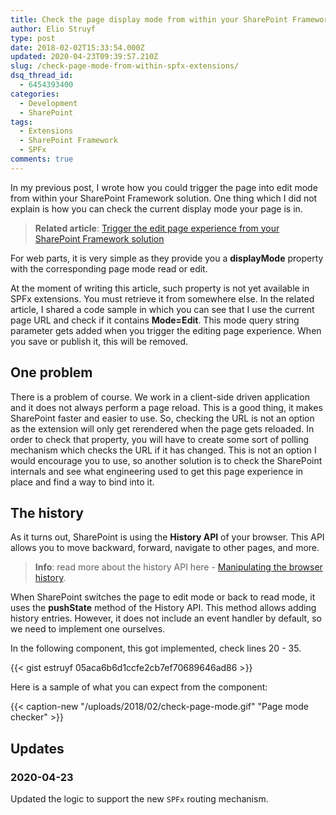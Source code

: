 ```yaml
---
title: Check the page display mode from within your SharePoint Framework extensions
author: Elio Struyf
type: post
date: 2018-02-02T15:33:54.000Z
updated: 2020-04-23T09:39:57.210Z
slug: /check-page-mode-from-within-spfx-extensions/
dsq_thread_id:
  - 6454393400
categories:
  - Development
  - SharePoint
tags:
  - Extensions
  - SharePoint Framework
  - SPFx
comments: true
---
```


In my previous post, I wrote how you could trigger the page into edit mode from within your SharePoint Framework solution. One thing which I did not explain is how you can check the current display mode your page is in.

> **Related article**: [Trigger the edit page experience from your SharePoint Framework solution](https://www.eliostruyf.com/trigger-the-edit-page-experience-from-your-sharepoint-framework-solution/)

For web parts, it is very simple as they provide you a **displayMode** property with the corresponding page mode read or edit.

At the moment of writing this article, such property is not yet available in SPFx extensions. You must retrieve it from somewhere else. In the related article, I shared a code sample in which you can see that I use the current page URL and check if it contains **Mode=Edit**. This mode query string parameter gets added when you trigger the editing page experience. When you save or publish it, this will be removed.

## One problem

There is a problem of course. We work in a client-side driven application and it does not always perform a page reload. This is a good thing, it makes SharePoint faster and easier to use. So, checking the URL is not an option as the extension will only get rerendered when the page gets reloaded. In order to check that property, you will have to create some sort of polling mechanism which checks the URL if it has changed. This is not an option I would encourage you to use, so another solution is to check the SharePoint internals and see what engineering used to get this page experience in place and find a way to bind into it.

## The history

As it turns out, SharePoint is using the **History API** of your browser. This API allows you to move backward, forward, navigate to other pages, and more.

> **Info**: read more about the history API here - [Manipulating the browser history](https://developer.mozilla.org/en-US/docs/Web/API/History_API).

When SharePoint switches the page to edit mode or back to read mode, it uses the **pushState** method of the History API. This method allows adding history entries. However, it does not include an event handler by default, so we need to implement one ourselves.

In the following component, this got implemented, check lines 20 - 35.

{{< gist estruyf 05aca6b6d1ccfe2cb7ef70689646ad86 >}}

Here is a sample of what you can expect from the component:

{{< caption-new "/uploads/2018/02/check-page-mode.gif" "Page mode checker" >}}

## Updates

### 2020-04-23

Updated the logic to support the new `SPFx` routing mechanism.